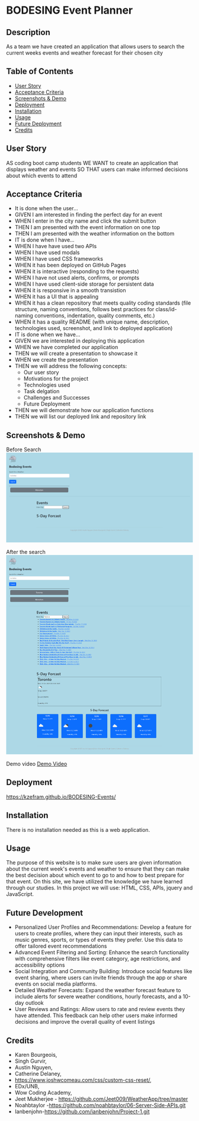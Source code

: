 # BODESING Event Planner

## Description

As a team we have created an application that allows users to search the current weeks events and weather forecast for their chosen city

## Table of Contents

- [User Story](#userstory)
- [Acceptance Criteria](#acceptancecriteria)
- [Screenshots & Demo](#screenshotanddemo)
- [Deployment](#depolyment)
- [Installation](#installation)
- [Usage](#usage)
- [Future Deployment](#futuredeployment)
- [Credits](#credits)

## User Story

AS coding boot camp students
WE WANT to create an application that displays weather and events
SO THAT users can make informed decisions about which events to attend

## Acceptance Criteria

- It is done when the user…
- GIVEN I am interested in finding the perfect day for an event
- WHEN I enter in the city name and click the submit button
- THEN I am presented with the event information on one top
- THEN I am presented with the weather information on the bottom
- IT is done when I have…
- WHEN I have have used two APIs
- WHEN I have used modals
- WHEN I have used CSS frameworks
- WHEN it has been deployed on GitHub Pages
- WHEN it is interactive (responding to the requests)
- WHEN I have not used alerts, confirms, or prompts
- WHEN I have used client-side storage for persistent data
- WHEN it is responsive in a smooth transistion
- WHEN it has a UI that is appealing
- WHEN it has a clean repository that meets quality coding standards (file structure, naming conventions, follows best practices for class/id-naming conventions, indentation, quality comments, etc.)
- WHEN it has a quality README (with unique name, description, technologies used, screenshot, and link to deployed application)
- IT is done when we have…
- GIVEN we are interested in deploying this application
- WHEN we have completed our application
- THEN we will create a presentation to showcase it
- WHEN we create the presentation
- THEN we will address the following concepts:
  - Our user story
  - Motivations for the project
  - Technologies used
  - Task delgation
  - Challenges and Successes
  - Future Deployment
- THEN we will demonstrate how our application functions
- THEN we will list our deployed link and repository link

## Screenshots & Demo

Before Search
![Before the Search](image.png)

After the search
![After the search](image-1.png)

Demo video
[Demo Video](https://youtu.be/-I-eIYoWAFo)

## Deployment

https://kzefram.github.io/BODESING-Events/

## Installation

There is no installation needed as this is a web application.

## Usage

The purpose of this website is to make sure users are given information about the current week's events and weather to ensure that they can make the best decision about which event to go to and how to best prepare for that event. On this site, we have utilized the knowledge we have learned through our studies. In this project we will use: HTML, CSS, APIs, jquery and JavaScript.

## Future Development

- Personalized User Profiles and Recommendations: Develop a feature for users to create profiles, where they can input their interests, such as music genres, sports, or types of events they prefer. Use this data to offer tailored event recommendations
- Advanced Event Filtering and Sorting: Enhance the search functionality with comprehensive filters like event category, age restrictions, and accessibility options
- Social Integration and Community Building: Introduce social features like event sharing, where users can invite friends through the app or share events on social media platforms.
- Detailed Weather Forecasts: Expand the weather forecast feature to include alerts for severe weather conditions, hourly forecasts, and a 10-day outlook
- User Reviews and Ratings: Allow users to rate and review events they have attended. This feedback can help other users make informed decisions and improve the overall quality of event listings

## Credits

- Karen Bourgeois,
- Singh Gurvir,
- Austin Nguyen,
- Catherine Delaney,
- https://www.joshwcomeau.com/css/custom-css-reset/,
- EDx/UNB,
- Wow Coding Academy,
- Jeet Mukherjee - https://github.com/Jeet009/WeatherApp/tree/master
- Noahbtaylor -https://github.com/noahbtaylor/06-Server-Side-APIs.git
- Ianbenjohn-https://github.com/ianbenjohn/Project-1.git
